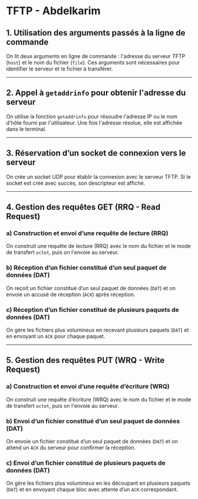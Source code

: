 #  TFTP - Abdelkarim 

## 1. Utilisation des arguments passés à la ligne de commande
On lit deux arguments en ligne de commande : l'adresse du serveur TFTP (`host`) et le nom du fichier (`file`). Ces arguments sont nécessaires pour identifier le serveur et le fichier à transférer.

---

## 2. Appel à `getaddrinfo` pour obtenir l'adresse du serveur
On utilise la fonction `getaddrinfo` pour résoudre l'adresse IP ou le nom d'hôte fourni par l'utilisateur. Une fois l'adresse résolue, elle est affichée dans le terminal.

---

## 3. Réservation d’un socket de connexion vers le serveur
On crée un socket UDP pour établir la connexion avec le serveur TFTP. Si le socket est créé avec succès, son descripteur est affiché.

---

## 4. Gestion des requêtes GET (RRQ - Read Request)

### a) Construction et envoi d’une requête de lecture (RRQ)
On construit une requête de lecture (RRQ) avec le nom du fichier et le mode de transfert `octet`, puis on l'envoie au serveur.

### b) Réception d’un fichier constitué d’un seul paquet de données (DAT)
On reçoit un fichier constitué d’un seul paquet de données (`DAT`) et on envoie un accusé de réception (`ACK`) après réception.

### c) Réception d’un fichier constitué de plusieurs paquets de données (DAT)
On gère les fichiers plus volumineux en recevant plusieurs paquets (`DAT`) et en envoyant un `ACK` pour chaque paquet.

---

## 5. Gestion des requêtes PUT (WRQ - Write Request)

### a) Construction et envoi d’une requête d’écriture (WRQ)
On construit une requête d’écriture (WRQ) avec le nom du fichier et le mode de transfert `octet`, puis on l'envoie au serveur.

### b) Envoi d’un fichier constitué d’un seul paquet de données (DAT)
On envoie un fichier constitué d’un seul paquet de données (`DAT`) et on attend un `ACK` du serveur pour confirmer la réception.

### c) Envoi d’un fichier constitué de plusieurs paquets de données (DAT)
On gère les fichiers plus volumineux en les découpant en plusieurs paquets (`DAT`) et en envoyant chaque bloc avec attente d’un `ACK` correspondant.
